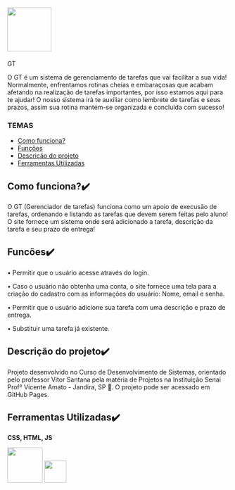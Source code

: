 # <img src=""  width="100" height="100" >

<p> GT </p>
<p> O GT é um sistema de gerenciamento de tarefas que vai facilitar a sua vida! Normalmente, enfrentamos rotinas cheias e embaraçosas que acabam afetando na realização de tarefas importantes, por isso estamos aqui para te ajudar! O nosso sistema irá te auxiliar como lembrete de tarefas e seus prazos, assim sua rotina mantém-se organizada e concluída com sucesso!  </p>

###  TEMAS
- [Como funciona?](#como-funciona?)
- [Funções](#funcões)
- [Descrição do projeto](#descrição-do-projeto)
- [Ferramentas Utilizadas](#ferramentas-utilizadasAPI)

## Como funciona?✔️
<p>O GT (Gerenciador de tarefas) funciona como um apoio de execusão de tarefas, ordenando e listando as tarefas que devem serem feitas pelo aluno! O site fornece um sistema onde será adicionado a tarefa, descrição da tarefa e seu prazo de entrega!</p>

## Funcões✔️
<p>• Permitir que o usuário acesse através do login. </p>
<p>• Caso o usuário não obtenha uma conta, o site fornece uma tela para a criação do cadastro com as informações do usuário: Nome, email e senha.</p>
<p>• Permitir que o usuário adicione sua tarefa com uma descrição e prazo de entrega. </p>
<p>• Substituir uma tarefa já existente. </p>


## Descrição do projeto✔️
<p> Projeto desenvolvido no Curso de Desenvolvimento de Sistemas, orientado pelo professor Vitor Santana pela matéria de Projetos na Instituição Senai Prof° Vicente Amato - Jandira, SP 📍. O projeto pode ser acessado em GitHub Pages. </p> 

## Ferramentas Utilizadas✔️
<p><strong>CSS, HTML, JS</strong> </p>
<img src="https://upload.wikimedia.org/wikipedia/commons/1/10/CSS3_and_HTML5_logos_and_wordmarks.svg" width="80px">
<img src="https://i0.wp.com/www.duomimikry.de/wp-content/uploads/2016/03/js-logo.png?fit=500%2C500&ssl=1" width="50px">
